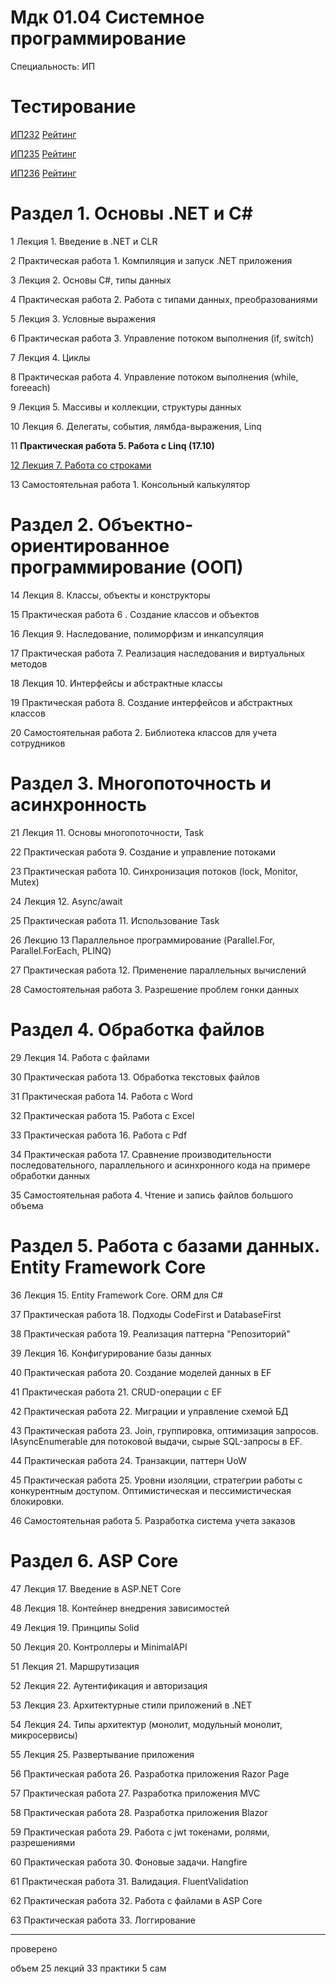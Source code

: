 # Мдк 01.04 Системное программирование
Специальность: ИП
    
# Тестирование

<a href="http://prep.scc/cgi-bin/testm/view.pl?prep=asv&grp=ip-232&prd=1004">ИП232</a>
<a href="http://prep.scc/cgi-bin/testm/jrn_reyting.pl?prep=asv&sp=0907&grp=ip-232&prd=1004">Рейтинг</a>

<a href="http://prep.scc/cgi-bin/testm/view.pl?prep=asv&grp=ip-235&prd=1004">ИП235</a>
<a href="http.//prep.scc/cgi-bin/testm/jrn_reyting.pl?prep=asv&sp=0907&grp=ip-235&prd=1004">Рейтинг</a>

<a href="http://prep.scc/cgi-bin/testm/view.pl?prep=asv&grp=ip-236&prd=1004">ИП236</a>
<a href="http://prep.scc/cgi-bin/testm/jrn_reyting.pl?prep=asv&sp=0907&grp=ip-236&prd=1004">Рейтинг</a>

# Раздел 1. Основы .NET и С#

1 Лекция 1. Введение в .NET и CLR

2 Практическая работа 1. Компиляция и запуск .NET приложения

3 Лекция 2. Основы C#, типы данных

4 Практическая работа 2. Работа с типами данных, преобразованиями

5 Лекция 3. Условные выражения

6 Практическая работа 3. Управление потоком выполнения (if, switch)

7 Лекция 4. Циклы

8 Практическая работа 4. Управление потоком выполнения (while, foreeach)

9 Лекция 5. Массивы и коллекции, структуры данных

10 Лекция 6. Делегаты, события, лямбда-выражения, Linq

11 **Практическая работа 5. Работа с Linq (17.10)** 

<a href="http://192.168.4.90/asv/mdk0104_IP/src/master/course/%d0%a0%d0%b0%d0%b7%d0%b4%d0%b5%d0%bb%201.%20%d0%9e%d1%81%d0%bd%d0%be%d0%b2%d1%8b%20.NET%20%d0%b8%20%d0%a1%23/%d0%9b%d0%b5%d0%ba%d1%86%d0%b8%d1%8f%206.%20%d0%a0%d0%b0%d0%b1%d0%be%d1%82%d0%b0%20%d1%81%d0%be%20%d1%81%d1%82%d1%80%d0%be%d0%ba%d0%b0%d0%bc%d0%b8.md">12 Лекция 7. Работа со строками</a>

13 Самостоятельная работа 1. Консольный калькулятор

# Раздел 2. Объектно-ориентированное программирование (ООП)

14 Лекция 8. Классы, объекты и конструкторы

15 Практическая работа 6 . Создание классов и объектов

16 Лекция 9. Наследование, полиморфизм и инкапсуляция

17 Практическая работа 7. Реализация наследования и виртуальных методов

18 Лекция 10. Интерфейсы и абстрактные классы

19 Практическая работа 8. Создание интерфейсов и абстрактных классов

20 Самостоятельная работа 2. Библиотека классов для учета сотрудников

# Раздел 3. Многопоточность и асинхронность

21 Лекция 11. Основы многопоточности, Task

22 Практическая работа 9. Создание и управление потоками

23 Практическая работа 10. Синхронизация потоков (lock, Monitor, Mutex)

24 Лекция 12. Async/await

25 Практическая работа 11. Использование Task

26 Лекцию 13 Параллельное программирование (Parallel.For, Parallel.ForEach, PLINQ)

27 Практическая работа 12. Применение параллельных вычислений

28 Самостоятельная работа 3. Разрешение проблем гонки данных

# Раздел 4. Обработка файлов

29 Лекция 14. Работа с файлами

30 Практическая работа 13. Обработка текстовых файлов

31 Практическая работа 14. Работа с Word

32 Практическая работа 15. Работа с Excel

33 Практическая работа 16. Работа с Pdf

34 Практическая работа 17. Сравнение производительности последовательного, 
параллельного и асинхронного кода на примере обработки данных

35 Самостоятельная работа 4. Чтение и запиcь файлов большого объема


# Раздел 5. Работа с базами данных. Entity Framework Core

36 Лекция 15. Entity Framework Core. ORM для C#

37 Практическая работа 18. Подходы CodeFirst и DatabaseFirst

38 Практическая работа 19. Реализация паттерна "Репозиторий"

39 Лекция 16. Конфигурирование базы данных

40 Практическая работа 20. Создание моделей данных в EF

41 Практическая работа 21. CRUD-операции с EF

42 Практическая работа 22. Миграции и управление схемой БД

43 Практическая работа 23. Join, группировка, оптимизация запросов. IAsyncEnumerable для потоковой выдачи, сырые SQL-запросы в EF.

44 Практическая работа 24. Транзакции, паттерн UoW

45 Практическая работа 25. Уровни изоляции, стратегрии работы с конкурентным доступом. Оптимистическая и пессимистическая блокировки.

46 Самостоятельная работа 5. Разработка система учета заказов

# Раздел 6. ASP Core

47 Лекция 17. Введение в ASP.NET Core

48 Лекция 18. Контейнер внедрения зависимостей

49 Лекция 19. Принципы Solid

50 Лекция 20. Контроллеры и MinimalAPI

51 Лекция 21. Маршрутизация

52 Лекция 22. Аутентификация и авторизация

53 Лекция 23. Архитектурные стили приложений в .NET  

54 Лекция 24. Типы архитектур (монолит, модульный монолит, микросервисы)

55 Лекция 25. Развертывание приложения

56 Практическая работа 26. Разработка приложения Razor Page

57 Практическая работа 27. Разработка приложения MVC

58 Практическая работа 28. Разработка приложения Blazor

59 Практическая работа 29. Работа с jwt токенами, ролями, разрешениями

60 Практическая работа 30. Фоновые задачи. Hangfire

61 Практическая работа 31. Валидация. FluentValidation

62 Практическая работа 32. Работа с файлами в ASP Core

63 Практическая работа 33. Логгирование 

---
проверено

объем
25 лекций
33 практики
5 сам
